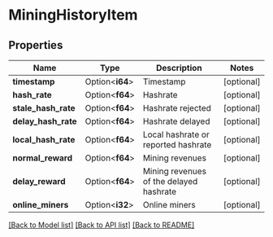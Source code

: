 # MiningHistoryItem

## Properties

Name | Type | Description | Notes
------------ | ------------- | ------------- | -------------
**timestamp** | Option<**i64**> | Timestamp | [optional]
**hash_rate** | Option<**f64**> | Hashrate | [optional]
**stale_hash_rate** | Option<**f64**> | Hashrate rejected | [optional]
**delay_hash_rate** | Option<**f64**> | Hashrate delayed | [optional]
**local_hash_rate** | Option<**f64**> | Local hashrate or reported hashrate | [optional]
**normal_reward** | Option<**f64**> | Mining revenues | [optional]
**delay_reward** | Option<**f64**> | Mining revenues of the delayed hashrate | [optional]
**online_miners** | Option<**i32**> | Online miners | [optional]

[[Back to Model list]](../README.md#documentation-for-models) [[Back to API list]](../README.md#documentation-for-api-endpoints) [[Back to README]](../README.md)


